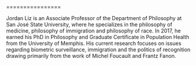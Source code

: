 ================

Jordan Liz is an Associate Professor of the Department of Philosophy at San José State University, where he specializes
in the philosophy of medicine, philosophy of immigration and philosophy of race. In 2017, he earned his PhD in
Philosophy and Graduate Certificate in Population Health from the University of Memphis. His current research focuses on
issues regarding biometric surveillance, immigration and the politics of recognition drawing primarily from the work of
Michel Foucault and Frantz Fanon. 
